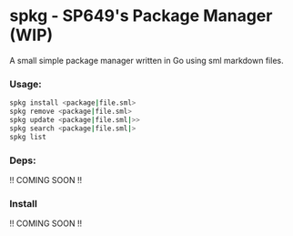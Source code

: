# spkg - SP649's Package Manager (WIP)
A small simple package manager written in Go using sml markdown files.
### Usage:
```bash
spkg install <package|file.sml>
spkg remove <package|file.sml>
spkg update <package|file.sml|>>
spkg search <package|file.sml|>
spkg list
```
### Deps:
!! COMING SOON !!
### Install
!! COMING SOON !!
